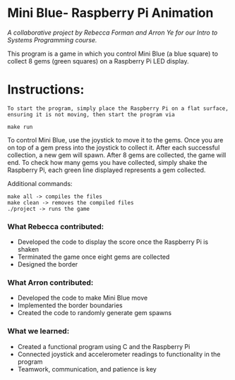 # Mini Blue- Raspberry Pi Animation

*A collaborative project by Rebecca Forman and Arron Ye for our Intro to Systems Programming course.*

This program is a game in which you control Mini Blue (a blue square) to collect 8 gems (green squares) on a Raspberry Pi LED display.

# Instructions:
    To start the program, simply place the Raspberry Pi on a flat surface, ensuring it is not moving, then start the program via

    make run

To control Mini Blue, use the joystick to move it to the gems. Once you are on top of a gem press into the joystick to collect it. After each successful collection, a new gem will spawn. After 8 gems are collected, the game will end. To check how many gems you have collected, simply shake the Raspberry Pi, each green line displayed represents a gem collected.   

Additional commands:  

    make all -> compiles the files  
    make clean -> removes the compiled files  
    ./project -> runs the game  


### What Rebecca contributed: 
- Developed the code to display the score once the Raspberry Pi is shaken
- Terminated the game once eight gems are collected
- Designed the border

### What Arron contributed:
- Developed the code to make Mini Blue move
- Implemented the border boundaries
- Created the code to randomly generate gem spawns

### What we learned:
- Created a functional program using C and the Raspberry Pi
- Connected joystick and accelerometer readings to functionality in the program
- Teamwork, communication, and patience is key




    


